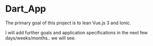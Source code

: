 # Dart_App

The primary goal of this project is to lean Vue.js 3 and Ionic.

I will add further goals and application specifications in the next few days/weeks/months.. we will see.
